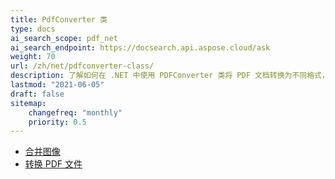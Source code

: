 ```yaml
---
title: PdfConverter 类
type: docs
ai_search_scope: pdf_net
ai_search_endpoint: https://docsearch.api.aspose.cloud/ask
weight: 70
url: /zh/net/pdfconverter-class/
description: 了解如何在 .NET 中使用 PDFConverter 类将 PDF 文档转换为不同格式，使用 Aspose.PDF。
lastmod: "2021-06-05"
draft: false
sitemap:
    changefreq: "monthly"
    priority: 0.5
---
```

- [合并图像](/pdf/net/merge-images/)
- [转换 PDF 文件](/pdf/net/convert-pdf-file/)